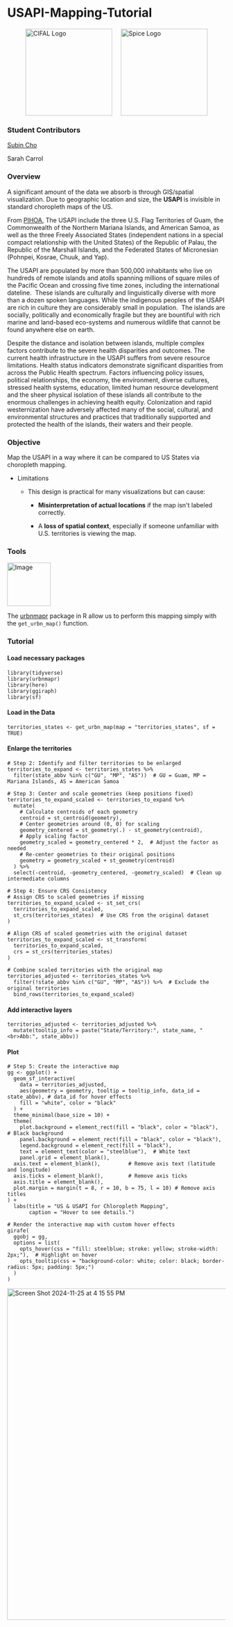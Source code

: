 # USAPI-Mapping-Tutorial

<div style="display: flex; justify-content: center; align-items: center; gap: 20px; margin: 20px 0;">
  <img src="https://github.com/user-attachments/assets/a6f0c893-e9fc-412a-ba9b-4cf4b9049b25" alt="CIFAL Logo" style="width: 200px; height: auto;">
  <img src="https://github.com/user-attachments/assets/9803cc72-85fe-4cd7-a956-2e3c4f528596" alt="Spice Logo" style="width: 200px; height: auto;">
</div>

### Student Contributors

[Subin Cho](https://github.com/SubinCho26)

Sarah Carrol

### Overview

A significant amount of the data we absorb is through GIS/spatial visualization. Due to geographic location and size, the **USAPI** is invisible in standard choropleth maps of the US.

From [PIHOA](https://www.pihoa.org/usapi-region/), The USAPI include the three U.S. Flag Territories of Guam, the Commonwealth of the Northern Mariana Islands, and American Samoa, as well as the three Freely Associated States (independent nations in a special compact relationship with the United States) of the Republic of Palau, the Republic of the Marshall Islands, and the Federated States of Micronesian (Pohnpei, Kosrae, Chuuk, and Yap).

The USAPI are populated by more than 500,000 inhabitants who live on hundreds of remote islands and atolls spanning millions of square miles of the Pacific Ocean and crossing five time zones, including the international dateline.  These islands are culturally and linguistically diverse with more than a dozen spoken languages. While the indigenous peoples of the USAPI are rich in culture they are considerably small in population.  The islands are socially, politically and economically fragile but they are bountiful with rich marine and land-based eco-systems and numerous wildlife that cannot be found anywhere else on earth.

Despite the distance and isolation between islands, multiple complex factors contribute to the severe health disparities and outcomes. The current health infrastructure in the USAPI suffers from severe resource limitations. Health status indicators demonstrate significant disparities from across the Public Health spectrum. Factors influencing policy issues, political relationships, the economy, the environment, diverse cultures, stressed health systems, education, limited human resource development and the sheer physical isolation of these islands all contribute to the enormous challenges in achieving health equity. Colonization and rapid westernization have adversely affected many of the social, cultural, and environmental structures and practices that traditionally supported and protected the health of the islands, their waters and their people. 

### Objective

Map the USAPI in a way where it can be compared to US States via choropleth mapping.

-   Limitations

    -   This design is practical for many visualizations but can cause:

        -   **Misinterpretation of actual locations** if the map isn't labeled correctly.

        -   A **loss of spatial context**, especially if someone unfamiliar with U.S. territories is viewing the map.

### Tools

<img src="https://github.com/user-attachments/assets/6dd0fbad-5bc4-4881-99de-fc5c5383d089" alt="Image" style="width: 100px; height: auto;">


The [urbnmapr](https://github.com/UrbanInstitute/urbnmapr) package in R allow us to perform this mapping simply with the `get_urbn_map()` function.

### Tutorial

#### Load necessary packages

```{r, message=FALSE}
library(tidyverse)
library(urbnmapr)
library(here)
library(ggiraph)
library(sf)
```

#### Load in the Data

```{r, message=FALSE}
territories_states <- get_urbn_map(map = "territories_states", sf = TRUE)
```

#### Enlarge the territories

```{r}
# Step 2: Identify and filter territories to be enlarged
territories_to_expand <- territories_states %>%
  filter(state_abbv %in% c("GU", "MP", "AS"))  # GU = Guam, MP = Mariana Islands, AS = American Samoa

# Step 3: Center and scale geometries (keep positions fixed)
territories_to_expand_scaled <- territories_to_expand %>%
  mutate(
    # Calculate centroids of each geometry
    centroid = st_centroid(geometry),
    # Center geometries around (0, 0) for scaling
    geometry_centered = st_geometry(.) - st_geometry(centroid),
    # Apply scaling factor
    geometry_scaled = geometry_centered * 2,  # Adjust the factor as needed
    # Re-center geometries to their original positions
    geometry = geometry_scaled + st_geometry(centroid)
  ) %>%
  select(-centroid, -geometry_centered, -geometry_scaled)  # Clean up intermediate columns

# Step 4: Ensure CRS Consistency
# Assign CRS to scaled geometries if missing
territories_to_expand_scaled <- st_set_crs(
  territories_to_expand_scaled, 
  st_crs(territories_states)  # Use CRS from the original dataset
)

# Align CRS of scaled geometries with the original dataset
territories_to_expand_scaled <- st_transform(
  territories_to_expand_scaled, 
  crs = st_crs(territories_states)
)

# Combine scaled territories with the original map
territories_adjusted <- territories_states %>%
  filter(!state_abbv %in% c("GU", "MP", "AS")) %>%  # Exclude the original territories
  bind_rows(territories_to_expand_scaled)
```

#### Add interactive layers

```{r}
territories_adjusted <- territories_adjusted %>%
  mutate(tooltip_info = paste("State/Territory:", state_name, "<br>Abb:", state_abbv))
```

#### Plot

```{r}
# Step 5: Create the interactive map
gg <- ggplot() +
  geom_sf_interactive(
    data = territories_adjusted,
    aes(geometry = geometry, tooltip = tooltip_info, data_id = state_abbv), # data_id for hover effects
    fill = "white", color = "black"
  ) +
  theme_minimal(base_size = 10) +
  theme(
    plot.background = element_rect(fill = "black", color = "black"),  # Black background
    panel.background = element_rect(fill = "black", color = "black"),
    legend.background = element_rect(fill = "black"),
    text = element_text(color = "steelblue"),  # White text
    panel.grid = element_blank(),
  axis.text = element_blank(),         # Remove axis text (latitude and longitude)
  axis.ticks = element_blank(),        # Remove axis ticks
  axis.title = element_blank(),
  plot.margin = margin(t = 8, r = 10, b = 75, l = 10) # Remove axis titles
) +
  labs(title = "US & USAPI for Chloropleth Mapping",
       caption = "Hover to see details.")

# Render the interactive map with custom hover effects
girafe(
  ggobj = gg, 
  options = list(
    opts_hover(css = "fill: steelblue; stroke: yellow; stroke-width: 2px;"),  # Highlight on hover
    opts_tooltip(css = "background-color: white; color: black; border-radius: 5px; padding: 5px;")
  )
)
```
<img width="763" alt="Screen Shot 2024-11-25 at 4 15 55 PM" src="https://github.com/user-attachments/assets/44fbd0f4-c5ac-4d36-a0fe-0d7a92d38a0f">



